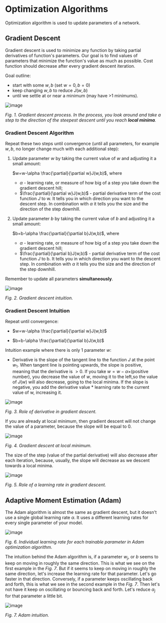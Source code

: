 # Optimization Algorithms

Optimization algorithm is used to update parameters of a network.

## Gradient Descent

Gradient descent is used to minimize any function by taking partial derivatives of function's parameters. Our goal is to find values of parameters that minimize the function's value as much as possible. Cost function should decrease after every gradient descent iteration.

Goal outline:
- start with some $w,b$ (set $w=0, b=0$)
- keep changing $w,b$ to reduce $J(w,b)$
- until we settle at or near a minimum (may have >1 minimums).

![image](https://user-images.githubusercontent.com/73081144/183818928-4790b926-c665-4146-8f1c-bcef567272dd.png)

*Fig. 1. Gradient descent process. In the process, you look around and take a step to the direction of the steepest descent until you reach **local minima**.*

### Gradient Descent Algorithm

Repeat these two steps until convergence (until all parameters, for example $w,b$, no longer change much with each additional step):

1. Update parameter $w$ by taking the current value of $w$ and adjusting it a small amount:

    $w=w-\alpha \frac{\partial}{\partial w}J(w,b)$, where
      - $\alpha$ - learning rate, or measure of how big of a step you take down the gradient descent hill;
      - $\frac{\partial}{\partial w}J(w,b)$ - partial derivative term of the cost function $J$ to w. It tells you in which direction you want to the descent step. In combination with $\alpha$ it tells you the size and the direction of the step downhill.


2. Update parameter $b$ by taking the current value of $b$ and adjusting it a small amount:

    $b=b-\alpha \frac{\partial}{\partial b}J(w,b)$, where
      - $\alpha$ - learning rate, or measure of how big of a step you take down the gradient descent hill;
      - $\frac{\partial}{\partial b}J(w,b)$ - partial derivative term of the cost function $J$ to b. It tells you in which direction you want to the descent step. In combination with $\alpha$ it tells you the size and the direction of the step downhill.

Remember to update all parameters **simultaneously**.

![image](https://user-images.githubusercontent.com/73081144/183820365-96c8ab42-8a59-43b9-9d99-258b87f59d30.png)

*Fig. 2. Gradient descent intuition.*

### Gradient Descent Intuition

Repeat until convergence:

- $w=w-\alpha \frac{\partial}{\partial w}J(w,b)$

- $b=b-\alpha \frac{\partial}{\partial b}J(w,b)$

Intuition example where there is only 1 parameter $w$:

- Derivative is the slope of the tangent line to the function $J$ at the point $w_1$. When tangent line is pointing upwards, the slope is positive, meaning that the derivative is $>0$. If you take $w=w-\alpha \times$(positive number), you decrease the value of $w$, moving it to the left,so the value of $J(w)$ will also decrease, going to the local minima. If the slope is negative, you add the derivative value * learning rate to the current value of w, increasing it.

![image](https://user-images.githubusercontent.com/73081144/183821778-ee8d7d45-38e2-4253-83a4-9f7f6abaeb88.png)

*Fig. 3. Role of derivative in gradient descent.*

If you are already at local minimum, then gradient descent will not change the value of a parameter, because the slope will be equal to 0.

![image](https://user-images.githubusercontent.com/73081144/183822800-9ad3234b-9469-4ef9-b6fa-4818646fb0eb.png)

*Fig. 4. Gradient descent at local minimum.*

The size of the step (value of the partial derivative) will also decrease after each iteration, because, usually, the slope will decrease as we descent towards a local minima.

![image](https://user-images.githubusercontent.com/73081144/183823461-b5e5fad9-0971-4261-9866-4cbd2c5b3d0b.png)

*Fig. 5. Role of a learning rate in gradient descent.*

## Adaptive Moment Estimation (Adam)

The Adam algorithm is almost the same as gradient descent, but it doesn't use a single global learning rate $\alpha$. It uses a different learning rates for every single parameter of your model.

![image](https://user-images.githubusercontent.com/73081144/191166838-38ac4b62-5e2d-46ca-a022-423216a48a1f.png)

*Fig. 6. Individual learning rate for each trainable parameter in Adam optimization algorithm.*

The intuition behind the Adam algorithm is, if a parameter $w_j$, or $b$ seems to keep on moving in roughly the same direction. This is what we see on the first example in the *Fig. 7*. But if it seems to keep on moving in roughly the same direction, let's increase the learning rate for that parameter. Let's go faster in that direction. Conversely, if a parameter keeps oscillating back and forth, this is what we see in the second example in the *Fig. 7*. Then let's not have it keep on oscillating or bouncing back and forth. Let's reduce $\alpha_j$ for that parameter a little bit.

![image](https://user-images.githubusercontent.com/73081144/191167193-3ef8b385-6b69-4e93-9c65-32bb17eb497c.png)

*Fig. 7. Adam intuition.*
